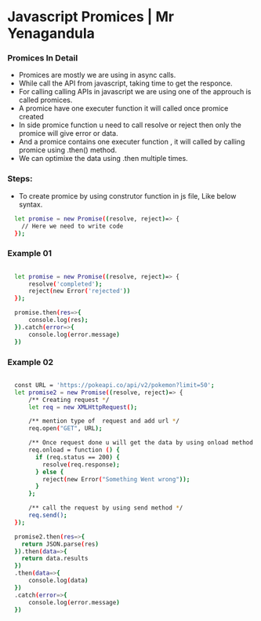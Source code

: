 # Javascript Promices |  Mr Yenagandula

### Promices In Detail
- Promices are mostly we are using in async calls. 
- While call the API from javascript, taking time to get the responce.
- For calling calling APIs in javascript we are using one of the approuch is called promices.
- A promice have one executer function it will called once promice created
- In side promice function u need to call resolve or reject then only the promice will give error or data.
- And a promice contains one executer function , it will called by calling promice using .then() method.
- We can optimixe the data using .then multiple times.

### Steps:
- To create promice by using construtor function in js file, Like below syntax.

```bash
  let promise = new Promise((resolve, reject)=> {
    // Here we need to write code
  });
```

### Example 01
```bash

  let promise = new Promise((resolve, reject)=> {
      resolve('completed');
      reject(new Error('rejected'))
  });

  promise.then(res=>{
      console.log(res);
  }).catch(error=>{
      console.log(error.message)
  })

```

### Example 02
```bash

  const URL = 'https://pokeapi.co/api/v2/pokemon?limit=50';
  let promise2 = new Promise((resolve, reject)=> {
      /** Creating request */
      let req = new XMLHttpRequest();

      /** mention type of  request and add url */
      req.open("GET", URL);

      /** Once request done u will get the data by using onload method */
      req.onload = function () {
        if (req.status == 200) {
          resolve(req.response);
        } else {
          reject(new Error("Something Went wrong"));
        }
      };

      /** call the request by using send method */
      req.send();
  });

  promise2.then(res=>{
    return JSON.parse(res)
  }).then(data=>{
    return data.results
  })
  .then(data=>{
      console.log(data)
  })
  .catch(error=>{
      console.log(error.message)
  })

```
